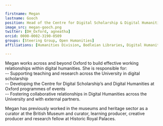 ```yaml
---

firstname: Megan
lastname: Gooch
position: Head of the Centre for Digital Scholarship & Digital Humanities Support
image_src: megan-gooch.png
twitter: [DH_Oxford, agneatha]
orcid: 0000-0002-3190-0509
groups: [Steering Group, Open Humanities]
affiliations: [Humanities Division, Bodleian Libraries, Digital Humanities]

---
```

Megan works across and beyond Oxford to build effective working relationships within digital humanities. She is responsible for:  
-- Supporting teaching and research across the University in digital scholarship  
-- Developing the Centre for Digital Scholarship’s and Digital Humanities at Oxford programmes of events  
-- Fostering collaborative relationships in Digital Humanities across the University and with external partners.  

Megan has previously worked in the museums and heritage sector as a curator at the British Museum and curator, learning producer, creative producer and research fellow at Historic Royal Palaces.
